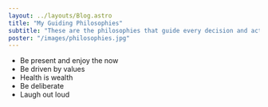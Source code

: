 ```yaml
---
layout: ../layouts/Blog.astro
title: "My Guiding Philosophies"
subtitle: "These are the philosophies that guide every decision and action I take."
poster: "/images/philosophies.jpg"
---
```


- Be present and enjoy the now
- Be driven by values
- Health is wealth
- Be deliberate
- Laugh out loud
